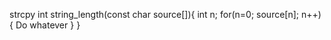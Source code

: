 strcpy
int string_length(const char source[]){
    int n;
    for(n=0; source[n]; n++){
        Do whatever
    }
}    